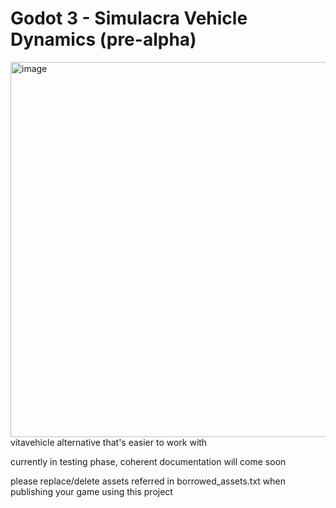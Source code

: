 # Godot 3 - Simulacra Vehicle Dynamics (pre-alpha)
<img width="1023" height="600" alt="image" src="https://github.com/user-attachments/assets/5d2c40a5-cba9-4cd2-aca4-6c6584a4e235" />
vitavehicle alternative that's easier to work with


currently in testing phase, coherent documentation will come soon

please replace/delete assets referred in borrowed_assets.txt when publishing your game using this project
